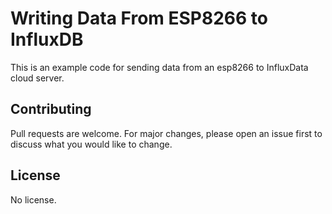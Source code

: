 # Writing Data From ESP8266 to InfluxDB

This is an example code for sending data from an esp8266 to InfluxData cloud server.


## Contributing
Pull requests are welcome. For major changes, please open an issue first to discuss what you would like to change.


## License
No license.